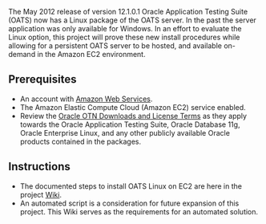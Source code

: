 The May 2012 release of version 12.1.0.1 Oracle Application Testing Suite (OATS) now has a Linux package of the 
OATS server. In the past the server application was only available for Windows. 
In an effort to evaluate the Linux option, this project will prove these new install 
procedures while allowing for a persistent OATS server to be hosted, and available on-demand in the Amazon EC2 environment.

## Prerequisites
* An account with [Amazon Web Services](http://aws.amazon.com/).
* The Amazon Elastic Compute Cloud (Amazon EC2) service enabled.
* Review the [Oracle OTN Downloads and License Terms](http://www.oracle.com/technetwork/indexes/downloads/index.html) 
as they apply towards the Oracle Application Testing Suite, Oracle Database 11g, Oracle Enterprise Linux, 
and any other publicly available Oracle products contained in the packages.

## Instructions
* The documented steps to install OATS Linux on EC2 are here in the project 
[Wiki](../wiki).
* An automated script is a consideration for future expansion of this project. 
This Wiki serves as the requirements for an automated solution.